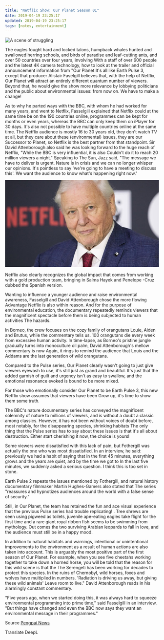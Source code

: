 ```yaml
---
title: "Netflix Show: Our Planet Season 01"
date: 2019-04-19 23:25:17
updated: 2019-04-19 23:25:17
tags: [notes, entertainment]
---
```


![A scene of struggling](1555713393372.png)



The eagles fought hard and locked talons, humpback whales hunted and swallowed herring schools, and birds of paradise and leaf-cutting ants, and over 50 countries over four years, involving With a staff of over 600 people and the latest 4K camera technology, how to look at the trailer and official announcement information from "Our Planet It's all like Earth Pulse 3, except that producer Alistair Faselgill believes that, with the help of Netflix, Our Planet will attract an entirely different quantum number of viewers. Beyond that, he would give the show more relevance by lobbying politicians and the public about environmental issues: from now on. We have to make a change!

As to why he parted ways with the BBC, with whom he had worked for many years, and went to Netflix, Fasselgill explained that Netflix could at the same time be on the 190 countries online, programmes can be kept for months or even years, whereas the BBC can only keep them on iPlayer for 30 days. It's also not possible to have multiple countries online at the same time. The Netflix audience is mostly 16 to 30 years old, they don't watch TV at all, but they care about these (environmental) issues, they are our Successor to Planet, so Netflix is the best partner from that standpoint. Sir David Attenborough also said he was looking forward to the huge reach of Netflix, "While the BBC is very influential, it is also Couldn't do it to reach 20 million viewers a night." Speaking to The Sun, Jazz said, "The message we have to deliver is urgent. Nature is in crisis and we can no longer whisper our opinions. It's pointless to say 'we're going to have a meeting to discuss this'. We want the audience to know what's happening right now."



![David Attenborough](0.png)



Netflix also clearly recognizes the global impact that comes from working with a gold production team, bringing in Salma Hayek and Penelope -Cruz dubbed the Spanish version.

Wanting to influence a younger audience and raise environmental awareness, Fasselgill and David Attenborough chose the more flowing Advantage Netflix is also within reason. And for the purpose of environmental education, the documentary repeatedly reminds viewers that the magnificent spectacle before them is being subjected to human activities The hazards.

In Borneo, the crew focuses on the cozy family of orangutans Louie, Aiden and Brutus, while the commentary tells us. 100 orangutans die every week from excessive human activity. In time-lapse, as Borneo's pristine jungle gradually turns into monoculture oil palm, David Attenborough's mellow commentary is now Again, it rings to remind the audience that Louis and the Addams are the last generation of wild orangutans.

Compared to the Pulse series, Our Planet clearly wasn't going to just give viewers eyewash to use, it's still just as grand and beautiful. It's just that the added garnish of guilt and urgency isn't as easy to swallow, and the emotional resonance evoked is bound to be more mixed.

For those who emotionally consider Our Planet to be Earth Pulse 3, this new Netflix show assumes that viewers have been Grow up, it's time to show them some truth.

The BBC's nature documentary series has conveyed the magnificent solemnity of nature to millions of viewers, and is without a doubt a classic among classics. However, it has not been without voices of doubt before, most notably, for the disappearing species, shrinking habitats The only thing that the Pulse series has to say about these issues is that it's all about destruction. Either start cherishing it now, the choice is yours!

Some viewers were dissatisfied with this lack of pain, but Fothergill was actually the one who was most dissatisfied. In an interview, he said: previously we had a habit of saying that in the first 45 minutes, everything grows and the years are quiet, and by the time we got to In the last five minutes, we suddenly asked a serious question. I think this is too set in stone.

Earth Pulse 2 repeats the issues mentioned by Fothergill, and natural history documentary filmmaker Martin Hughes-Gamers also stated that The series "reassures and hypnotizes audiences around the world with a false sense of security."

Still, in Our Planet, the team has retained the fun and ace visual experience that the previous Pulse series had trouble replicating! . Tree shrews are seen using pigweed as toilets, juvenile ape-eating eagles take flight for the first time and a rare giant royal ribbon fish seems to be swimming from mythology. Out comes the two surviving Arabian leopards to fall in love, and the audience must still be in a happy mood.

In addition to natural habitats and warnings, intentional or unintentional improvements to the environment as a result of human actions are also taken into account. This is arguably the most positive part of the first season of Our Planet. For example, when you see five cheetahs working together to take down a horned horse, you will be told that the reason for this wild scene is that the The Serengeti has been working for decades to protect this species. In the ruins of Chernobyl, wild horses, foxes and wolves have multiplied in numbers. 'Radiation is driving us away, but giving these wild animals' Leave room to live." David Attenborough reads in his alarmingly constant commentary.

"Five years ago, when we started doing this, it was always hard to squeeze environmental programming into prime time," said Fasselgill in an interview. "But things have changed and even the BBC now says they want an environmental message in their programmes."



Source [Pengpai News](https://www.thepaper.cn/newsDetail_forward_3238147)

Translate DeepL
